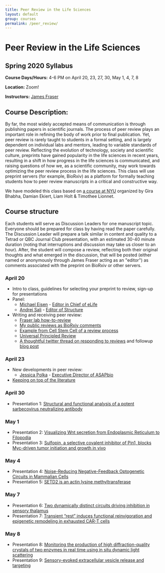 ```yaml
---
title: Peer Review in the Life Sciences
layout: default
group: courses
permalink: /peer_review/
---
```


# Peer Review in the Life Sciences

## Spring 2020 Syllabus

**Course Days/Hours:** 4-6 PM on April 20, 23, 27, 30, May 1, 4, 7, 8

**Location:** Zoom!

**Instructors:** [James Fraser](mailto:jfraser@fraserlab.com)

## Course Description:

By far, the most widely accepted means of communication is through publishing papers in scientific journals. The process of peer review plays an important role in refining the body of work prior to final publication. Yet, peer review is rarely taught to students in a formal setting, and is largely dependent on individual labs and mentors, leading to variable standards of peer review. Reflecting the evolution of technology, society and scientific culture, preprints have gained popularity in the life sciences in recent years, resulting in a shift in how progress in the life sciences is communicated, and raising questions of how we, as a scientific community, may work towards optimizing the peer review process in the life sciences. This class will use preprint servers (for example, BioRxiv) as a platform for formally teaching students how to peer review manuscripts in a critical and constructive way.

We have modeled this class based on [a course at NYU](http://bhabhaekiertlab.org/teaching) organized by Gira Bhabha, Damian Ekiert, Liam Holt & Timothee Lionnet.

## Course structure

Each students will serve as Discussion Leaders for one manuscript topic.  Everyone should be prepared for class by having read the paper carefully. The Discussion Leader will prepare a talk similar in content and quality to a Tetrad or QBC Journal Club presentation, with an estimated 30-40 minute duration (noting that interruptions and discussion may take us closer to an hour). After, the student will compose a review, reflecting both their original thoughts and what emerged in the discussion, that will be posted (either named or anonymously through James Fraser acting as an "editor") as comments associated with the preprint on BioRxiv or other servers.

### April 20
- Intro to class, guidelines for selecting your preprint to review, sign-up for presentations
- Panel:
  - [Michael Eisen](http://eisenlab.org/) - [Editor in Chief of eLife](https://elifesciences.org/about/people)
  - [Andrej Sali](https://salilab.org/) - [Editor of Structure](https://www.cell.com/structure/editors)
- Writing and receiving peer review:
    - [Fraser lab how-to-review](/peer_review/how_to)
    - [My public reviews as BioRxiv comments](https://disqus.com/by/fraserlab/comments/)
    - [Example from Cell Stem Cell of a review process](/static/pdf/courses/peer_review_2020/2019_saxe.pdf)
    - [Universal Principled Review](/static/pdf/courses/peer_review_2020/2019_krummel.pdf)
    - [A thoughtful twitter thread on responding to reviews](https://twitter.com/dsquintana/status/1119956899447889920?s=20) and followup [blog post](https://www.dsquintana.com/post/23_apr_2019_peer-review/)


### April 23
- New developments in peer review:
  - [Jessica Polka](https://en.wikipedia.org/wiki/Jessica_Polka) - [Executive Director of ASAPbio](https://asapbio.org/dt_team/jessica-polka)
- [Keeping on top of the literature](https://fraserlab.com/2013/09/28/The-Fraser-Lab-method-of-following-the-scientific-literature/)

### April 30
- Presentation 1: [Structural and functional analysis of a potent sarbecovirus neutralizing antibody](/static/pdf/courses/peer_review_2020/2020_pinto.pdf)


### May 1
- Presentation 2: [Visualizing Wnt secretion from Endoplasmic Reticulum to Filopodia ](/static/pdf/courses/peer_review_2020/2018_moti.pdf)
- Presentation 3: [Sulfopin, a selective covalent inhibitor of Pin1, blocks Myc-driven tumor initiation and growth in vivo](/static/pdf/courses/peer_review_2020/2020_dubiella.pdf)

### May 4
- Presentation 4: [Noise-Reducing Negative-Feedback Optogenetic Circuits in Mammalian Cells](/static/pdf/courses/peer_review_2020/2019_guinn.pdf)
- Presentation 5: [SETD2 is an actin lysine methyltransferase](/static/pdf/courses/peer_review_2020/2020_seervai.pdf)

### May 7
- Presentation 6: [Two dynamically distinct circuits driving inhibition in sensory thalamus](/static/pdf/courses/peer_review_2020/2020_martinez_garcia.pdf)
- Presentation 7: [Transient “rest” induces functional reinvigoration and epigenetic remodeling in exhausted CAR-T cells](/static/pdf/courses/peer_review_2020/2020_weber.pdf)

### May 8
- Presentation 8: [Monitoring the production of high diffraction-quality crystals of two enzymes in real time using in situ dynamic light scattering](/static/pdf/courses/peer_review_2020/2020_wijn.pdf)
- Presentation 9: [Sensory-evoked extracellular	vesicle	release	and targeting](/static/pdf/courses/peer_review_2020/2020_wang.pdf)
